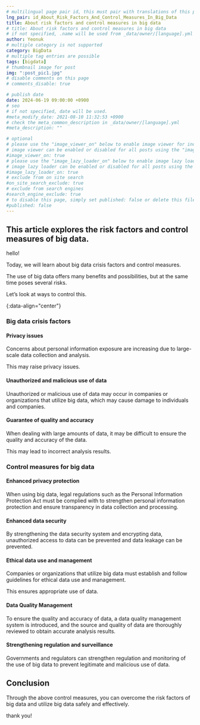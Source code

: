 ```yaml
---
# multilingual page pair id, this must pair with translations of this page. (This name must be unique)
lng_pair: id_About_Risk_Factors_And_Control_Measures_In_Big_Data
title: About risk factors and control measures in big data
# title: About risk factors and control measures in big data
# if not specified, .name will be used from _data/owner/[language].yml
author: Yeonuk
# multiple category is not supported
category: BigData
# multiple tag entries are possible
tags: [bigdata]
# thumbnail image for post
img: ":post_pic1.jpg"
# disable comments on this page
# comments_disable: true

# publish date
date: 2024-06-19 09:00:00 +0900
# seo
# if not specified, date will be used.
#meta_modify_date: 2021-08-10 11:32:53 +0900
# check the meta_common_description in _data/owner/[language].yml
#meta_description: ""

# optional
# please use the "image_viewer_on" below to enable image viewer for individual pages or posts (_posts/ or [language]/_posts folders).
# image viewer can be enabled or disabled for all posts using the "image_viewer_posts: true" setting in _data/conf/main.yml.
#image_viewer_on: true
# please use the "image_lazy_loader_on" below to enable image lazy loader for individual pages or posts (_posts/ or [language]/_posts folders).
# image lazy loader can be enabled or disabled for all posts using the "image_lazy_loader_posts: true" setting in _data/conf/main.yml.
#image_lazy_loader_on: true
# exclude from on site search
#on_site_search_exclude: true
# exclude from search engines
#search_engine_exclude: true
# to disable this page, simply set published: false or delete this file
#published: false
---
```


<!-- outline-start -->

## This article explores the risk factors and control measures of big data.

hello!

Today, we will learn about big data crisis factors and control measures.

The use of big data offers many benefits and possibilities, but at the same time poses several risks.

Let’s look at ways to control this.

{:data-align="center"}

<!-- outline-end -->

### Big data crisis factors

#### Privacy issues

Concerns about personal information exposure are increasing due to large-scale data collection and analysis.

This may raise privacy issues.

#### Unauthorized and malicious use of data

Unauthorized or malicious use of data may occur in companies or organizations that utilize big data, which may cause damage to individuals and companies.

#### Guarantee of quality and accuracy

When dealing with large amounts of data, it may be difficult to ensure the quality and accuracy of the data.

This may lead to incorrect analysis results.

### Control measures for big data

#### Enhanced privacy protection

When using big data, legal regulations such as the Personal Information Protection Act must be complied with to strengthen personal information protection and ensure transparency in data collection and processing.

#### Enhanced data security

By strengthening the data security system and encrypting data, unauthorized access to data can be prevented and data leakage can be prevented.

#### Ethical data use and management

Companies or organizations that utilize big data must establish and follow guidelines for ethical data use and management.

This ensures appropriate use of data.

#### Data Quality Management

To ensure the quality and accuracy of data, a data quality management system is introduced, and the source and quality of data are thoroughly reviewed to obtain accurate analysis results.

#### Strengthening regulation and surveillance

Governments and regulators can strengthen regulation and monitoring of the use of big data to prevent legitimate and malicious use of data.

## Conclusion

Through the above control measures, you can overcome the risk factors of big data and utilize big data safely and effectively.

thank you!
